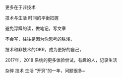 更多在于非技术

技术与生活 时间的平衡把握

避免浮躁的读，做笔记，写文章


不会写，往往是因为你思考的肤浅，

技术和非技术的OKR，成为更好的自己，


2017年，2018 系统的更多体验尝试，有趣的人，记录生活



杂碎 技术 生活 “开窍”的一年，问题很多~